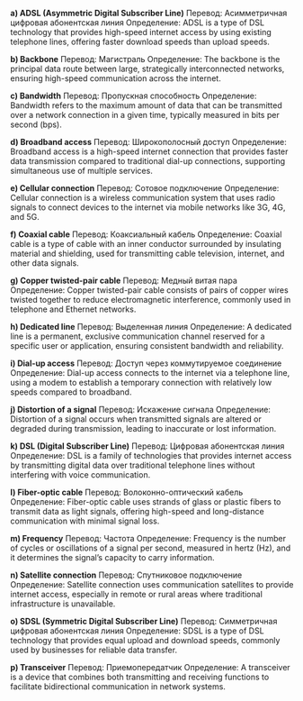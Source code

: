 **a) ADSL (Asymmetric Digital Subscriber Line)**
Перевод: Асимметричная цифровая абонентская линия
Определение: ADSL is a type of DSL technology that provides high-speed internet access by using existing telephone lines, offering faster download speeds than upload speeds.

**b) Backbone**
Перевод: Магистраль
Определение: The backbone is the principal data route between large, strategically interconnected networks, ensuring high-speed communication across the internet.

**c) Bandwidth**
Перевод: Пропускная способность
Определение: Bandwidth refers to the maximum amount of data that can be transmitted over a network connection in a given time, typically measured in bits per second (bps).

**d) Broadband access**
Перевод: Широкополосный доступ
Определение: Broadband access is a high-speed internet connection that provides faster data transmission compared to traditional dial-up connections, supporting simultaneous use of multiple services.

**e) Cellular connection**
Перевод: Сотовое подключение
Определение: Cellular connection is a wireless communication system that uses radio signals to connect devices to the internet via mobile networks like 3G, 4G, and 5G.

**f) Coaxial cable**
Перевод: Коаксиальный кабель
Определение: Coaxial cable is a type of cable with an inner conductor surrounded by insulating material and shielding, used for transmitting cable television, internet, and other data signals.

**g) Copper twisted-pair cable**
Перевод: Медный витая пара
Определение: Copper twisted-pair cable consists of pairs of copper wires twisted together to reduce electromagnetic interference, commonly used in telephone and Ethernet networks.

**h) Dedicated line**
Перевод: Выделенная линия
Определение: A dedicated line is a permanent, exclusive communication channel reserved for a specific user or application, ensuring consistent bandwidth and reliability.

**i) Dial-up access**
Перевод: Доступ через коммутируемое соединение
Определение: Dial-up access connects to the internet via a telephone line, using a modem to establish a temporary connection with relatively low speeds compared to broadband.

**j) Distortion of a signal**
Перевод: Искажение сигнала
Определение: Distortion of a signal occurs when transmitted signals are altered or degraded during transmission, leading to inaccurate or lost information.

**k) DSL (Digital Subscriber Line)**
Перевод: Цифровая абонентская линия
Определение: DSL is a family of technologies that provides internet access by transmitting digital data over traditional telephone lines without interfering with voice communication.

**l) Fiber-optic cable**
Перевод: Волоконно-оптический кабель
Определение: Fiber-optic cable uses strands of glass or plastic fibers to transmit data as light signals, offering high-speed and long-distance communication with minimal signal loss.

**m) Frequency**
Перевод: Частота
Определение: Frequency is the number of cycles or oscillations of a signal per second, measured in hertz (Hz), and it determines the signal’s capacity to carry information.

**n) Satellite connection**
Перевод: Спутниковое подключение
Определение: Satellite connection uses communication satellites to provide internet access, especially in remote or rural areas where traditional infrastructure is unavailable.

**o) SDSL (Symmetric Digital Subscriber Line)**
Перевод: Симметричная цифровая абонентская линия
Определение: SDSL is a type of DSL technology that provides equal upload and download speeds, commonly used by businesses for reliable data transfer.

**p) Transceiver**
Перевод: Приемопередатчик
Определение: A transceiver is a device that combines both transmitting and receiving functions to facilitate bidirectional communication in network systems.
